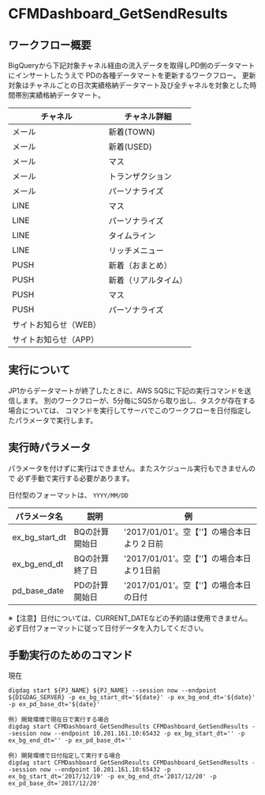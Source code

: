 # CFMDashboard_GetSendResults

## ワークフロー概要

BigQueryから下記対象チャネル経由の流入データを取得しPD側のデータマートにインサートしたうえで
PDの各種データマートを更新するワークフロー。
更新対象はチャネルごとの日次実績格納データマート及び全チャネルを対象とした時間帯別実績格納データマート。

チャネル | チャネル詳細 | 
--- | --- | 
 メール |新着(TOWN)
 メール |新着(USED)
 メール |マス
 メール |トランザクション
 メール |パーソナライズ
 LINE|マス
 LINE|パーソナライズ
 LINE|タイムライン
 LINE|リッチメニュー
 PUSH|新着（おまとめ）
 PUSH|新着（リアルタイム）
 PUSH|マス
 PUSH|パーソナライズ
 サイトお知らせ（WEB）|
 サイトお知らせ（APP）|


## 実行について

JP1からデータマートが終了したときに、AWS SQSに下記の実行コマンドを送信します。
別のワークフローが、5分毎にSQSから取り出し、タスクが存在する場合については、
コマンドを実行してサーバでこのワークフローを日付指定したパラメータで実行します。

## 実行時パラメータ

パラメータを付けずに実行はできません。またスケジュール実行もできませんので
必ず手動で実行する必要があります。

日付型のフォーマットは、 `YYYY/MM/DD`

 パラメータ名 | 説明 | 例
--- | --- | --- |
 ex_bg_start_dt | BQの計算開始日 | '2017/01/01'。空【''】の場合本日より２日前
 ex_bg_end_dt | BQの計算終了日 | '2017/01/01'。空【''】の場合本日より1日前
 pd_base_date | PDの計算開始日 | '2017/01/01'。空【''】の場合本日の日付

※【注意】日付については、CURRENT_DATEなどの予約語は使用できません。必ず日付フォーマットに従って日付データを入力してください。

## 手動実行のためのコマンド

現在

```aidl
digdag start ${PJ_NAME} ${PJ_NAME} --session now --endpoint ${DIGDAG_SERVER} -p ex_bg_start_dt='${date}' -p ex_bg_end_dt='${date}' -p ex_pd_base_dt='${date}'

例) 開発環境で現在日で実行する場合
digdag start CFMDashboard_GetSendResults CFMDashboard_GetSendResults --session now --endpoint 10.201.161.10:65432 -p ex_bg_start_dt='' -p ex_bg_end_dt='' -p ex_pd_base_dt=''

例) 開発環境で日付指定して実行する場合
digdag start CFMDashboard_GetSendResults CFMDashboard_GetSendResults --session now --endpoint 10.201.161.10:65432 -p ex_bg_start_dt='2017/12/19' -p ex_bg_end_dt='2017/12/20' -p ex_pd_base_dt='2017/12/20'
```